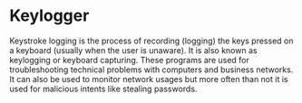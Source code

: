 # Keylogger

Keystroke logging is the process of recording (logging) the keys pressed on a keyboard (usually when the user is unaware).
It is also known as keylogging or keyboard capturing.
These programs are used for troubleshooting technical problems with computers and business networks.
It can also be used to monitor network usages but more often than not it is used for malicious intents like stealing passwords.

